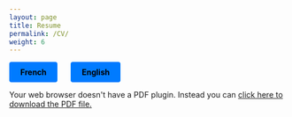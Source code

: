 ```yaml
---
layout: page
title: Resume
permalink: /CV/
weight: 6
---
```


<div>
  <a href="https://clementdelteil.com/download/CV_FR_DELTEIL_2023.pdf" style="display:inline-block;padding:10px 20px;border-radius:4px;text-decoration:none;font-weight:bold;color:#000000;background-color:#007BFF;margin-right:10px;" target="_blank">French</a>
  <a href="https://clementdelteil.com/download/CV_EN_DELTEIL_2023.pdf" style="display:inline-block;padding:10px 20px;border-radius:4px;text-decoration:none;font-weight:bold;color:#000000;background-color:#007BFF;margin-left:10px;" target="_blank">English</a>
</div>

<object data="https://clementdelteil.com/download/ClementDelteilResume.pdf" type="application/pdf" width="100%" height="800px">
  <p>Your web browser doesn't have a PDF plugin.
  Instead you can <a href="https://clementdelteil.com/download/CV_FR_DELTEIL_2023.pdf">click here to
  download the PDF file.</a></p>
</object>
